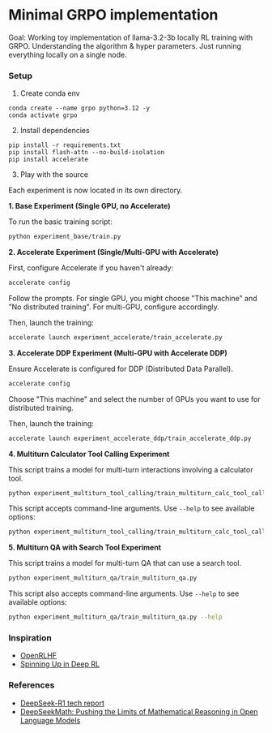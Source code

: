 # Minimal GRPO implementation

Goal: Working toy implementation of llama-3.2-3b locally RL training with GRPO. Understanding the algorithm & hyper parameters. Just running everything locally on a single node.

### Setup

1. Create conda env

```
conda create --name grpo python=3.12 -y
conda activate grpo
```

2. Install dependencies

```
pip install -r requirements.txt
pip install flash-attn --no-build-isolation
pip install accelerate
```

3. Play with the source

Each experiment is now located in its own directory.

**1. Base Experiment (Single GPU, no Accelerate)**

To run the basic training script:
```bash
python experiment_base/train.py
```

**2. Accelerate Experiment (Single/Multi-GPU with Accelerate)**

First, configure Accelerate if you haven't already:
```bash
accelerate config
```
Follow the prompts. For single GPU, you might choose "This machine" and "No distributed training". For multi-GPU, configure accordingly.

Then, launch the training:
```bash
accelerate launch experiment_accelerate/train_accelerate.py
```

**3. Accelerate DDP Experiment (Multi-GPU with Accelerate DDP)**

Ensure Accelerate is configured for DDP (Distributed Data Parallel).
```bash
accelerate config
```
Choose "This machine" and select the number of GPUs you want to use for distributed training.

Then, launch the training:
```bash
accelerate launch experiment_accelerate_ddp/train_accelerate_ddp.py
```

**4. Multiturn Calculator Tool Calling Experiment**

This script trains a model for multi-turn interactions involving a calculator tool.
```bash
python experiment_multiturn_tool_calling/train_multiturn_calc_tool_calling.py
```
This script accepts command-line arguments. Use `--help` to see available options:
```bash
python experiment_multiturn_tool_calling/train_multiturn_calc_tool_calling.py --help
```

**5. Multiturn QA with Search Tool Experiment**

This script trains a model for multi-turn QA that can use a search tool.
```bash
python experiment_multiturn_qa/train_multiturn_qa.py
```
This script also accepts command-line arguments. Use `--help` to see available options:
```bash
python experiment_multiturn_qa/train_multiturn_qa.py --help
```

### Inspiration

- [OpenRLHF](https://github.com/OpenRLHF/OpenRLHF)
- [Spinning Up in Deep RL](https://spinningup.openai.com/en/latest/)


### References

- [DeepSeek-R1 tech report](https://github.com/deepseek-ai/DeepSeek-R1/blob/main/DeepSeek_R1.pdf)
- [DeepSeekMath: Pushing the Limits of Mathematical Reasoning in Open Language Models](https://arxiv.org/abs/2402.03300)
